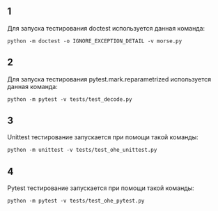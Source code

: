 ## 1

Для запуска тестирования doctest используется данная команда:

```commandline
python -m doctest -o IGNORE_EXCEPTION_DETAIL -v morse.py
```

## 2

Для запуска тестирования pytest.mark.reparametrized используется данная команда:

```commandline
python -m pytest -v tests/test_decode.py
```

## 3

Unittest тестирование запускается при помощи такой команды:

```commandline
python -m unittest -v tests/test_ohe_unittest.py
```

## 4

Pytest тестирование запускается при помощи такой команды:

```commandline
python -m pytest -v tests/test_ohe_pytest.py
```


